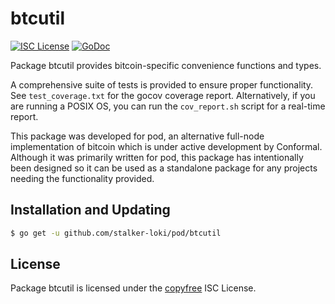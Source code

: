 # btcutil

[![ISC License](http://img.shields.io/badge/license-ISC-blue.svg)](http://copyfree.org)
[![GoDoc](http://img.shields.io/badge/godoc-reference-blue.svg)](http://godoc.org/github.com/stalker-loki/pod/btcutil)

Package btcutil provides bitcoin-specific convenience functions and types.

A comprehensive suite of tests is provided to ensure proper functionality. See `test_coverage.txt` for the gocov coverage report. Alternatively, if you are running a POSIX OS, you can run the `cov_report.sh` script for a real-time report.

This package was developed for pod, an alternative full-node implementation of bitcoin which is under active development by Conformal. Although it was primarily written for pod, this package has intentionally been designed so it can be used as a standalone package for any projects needing the functionality provided.

## Installation and Updating

```bash
$ go get -u github.com/stalker-loki/pod/btcutil
```

## License

Package btcutil is licensed under the [copyfree](http://copyfree.org) ISC License.
